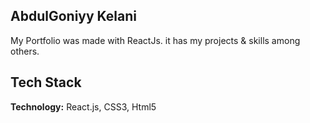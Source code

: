  ## AbdulGoniyy Kelani 

My Portfolio was made with ReactJs. it has my projects & skills among others.

## Tech Stack

**Technology:** React.js, CSS3, Html5


